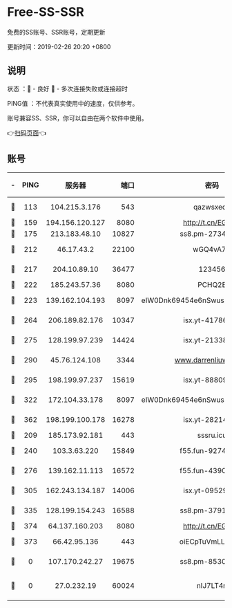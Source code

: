 # Free-SS-SSR

免费的SS账号、SSR账号，定期更新

更新时间：2019-02-26 20:20 +0800

## 说明

状态     ：🙂 - 良好 🙁 - 多次连接失败或连接超时

PING值   ：不代表真实使用中的速度，仅供参考。

账号兼容SS、SSR，你可以自由在两个软件中使用。

👉[扫码页面](https://liesauer.github.io/free-ss-ssr.github.io/)👈

## 账号

|-|PING|服务器|端口|密码|加密方式|区域|
|:----:|:----:|:-----:|-----:|:----:|:----:|:----:|
|🙂|113|104.215.3.176|543|qazwsxedc|aes-256-gcm|JP|
|🙂|159|194.156.120.127|8080|http://t.cn/EGJIyrl|rc4-md5|RU|
|🙂|175|213.183.48.10|10827|ss8.pm-27345710|rc4-md5|RU|
|🙂|212|46.17.43.2|22100|wGQ4vA7D|aes-256-gcm|RU|
|🙂|217|204.10.89.10|36477|123456|aes-256-cfb|US|
|🙂|222|185.243.57.36|8080|PCHQ2E|rc4-md5|US|
|🙂|223|139.162.104.193|8097|eIW0Dnk69454e6nSwuspv9DmS201tQ0D|aes-256-cfb|JP|
|🙂|264|206.189.82.176|10347|isx.yt-41786271|aes-256-cfb|SG|
|🙂|275|128.199.97.239|14424|isx.yt-21338454|aes-256-cfb|SG|
|🙂|290|45.76.124.108|3344|www.darrenliuwei.com|aes-256-cfb|AU|
|🙂|295|198.199.97.237|15619|isx.yt-88809686|aes-256-cfb|US|
|🙂|322|172.104.33.178|8097|eIW0Dnk69454e6nSwuspv9DmS201tQ0D|aes-256-cfb|SG|
|🙂|362|198.199.100.178|16278|isx.yt-28214890|aes-256-cfb|US|
|🙂|209|185.173.92.181|443|sssru.icu|rc4-md5|RU|
|🙂|240|103.3.63.220|15849|f55.fun-92746572|aes-256-cfb|SG|
|🙂|276|139.162.11.113|16572|f55.fun-43900311|aes-256-cfb|SG|
|🙂|305|162.243.134.187|14006|isx.yt-09529412|aes-256-cfb|US|
|🙂|335|128.199.154.243|16588|ss8.pm-37919199|aes-256-cfb|SG|
|🙂|374|64.137.160.203|8080|http://t.cn/EGJIyrl|rc4-md5|CA|
|🙁|373|66.42.95.136|443|oiECpTuVmLLxk4Ts|aes-256-cfb|US|
|🙁|0|107.170.242.27|19675|ss8.pm-85305168|aes-256-cfb|US|
|🙁|0|27.0.232.19|60024|nIJ7LT4n|xchacha20-ietf-poly1305|HK|
